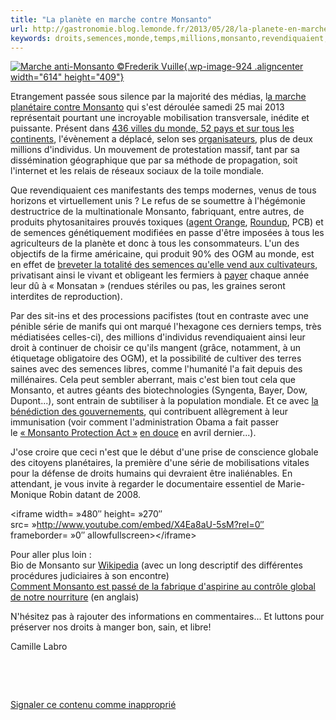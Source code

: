 ```yaml
---
title: "La planète en marche contre Monsanto"
url: http://gastronomie.blog.lemonde.fr/2013/05/28/la-planete-en-marche-contre-monsanto/
keywords: droits,semences,monde,temps,millions,monsanto,revendiquaient,dune,ogm,marche,série,planète
---
```

[![](http://gastronomie.blog.lemonde.fr/files/2013/05/Marche-anti-Monsanto-%C2%A9Frederik-Vuille.jpg "Marche anti-Monsanto ©Frederik Vuille"){.wp-image-924 .aligncenter width="614" height="409"}](http://www.facebook.com/Vuille.F.Photography)

Etrangement passée sous silence par la majorité des médias, l[a marche planétaire contre Monsanto](http://www.march-against-monsanto.com/p/informations-en-francais.html) qui s'est déroulée samedi 25 mai 2013 représentait pourtant une incroyable mobilisation transversale, inédite et puissante. Présent dans [436 villes du monde, 52 pays et sur tous les continents](http://www.monsantomarch.org/), l'évènement a déplacé, selon ses [organisateurs](http://occupy-monsanto.com/), plus de deux millions d'individus. Un mouvement de protestation massif, tant par sa dissémination géographique que par sa méthode de propagation, soit l'internet et les relais de réseaux sociaux de la toile mondiale. 

Que revendiquaient ces manifestants des temps modernes, venus de tous horizons et virtuellement unis ? Le refus de se soumettre à l'hégémonie destructrice de la multinationale Monsanto, fabriquant, entre autres, de produits phytosanitaires prouvés toxiques ([agent Orange](http://en.wikipedia.org/wiki/Agent_Orange), [Roundup](http://www.naturalnews.com/040482_glyphosate_Monsanto_detoxification.html), PCB) et de semences génétiquement modifiées en passe d'être imposées à tous les agriculteurs de la planète et donc à tous les consommateurs. L'un des objectifs de la firme américaine, qui produit 90% des OGM au monde, est en effet de [breveter la totalité des semences qu'elle vend aux cultivateurs](http://www.lemonde.fr/planete/article/2013/05/17/des-etats-unis-a-l-europe-a-qui-appartiennent-les-plantes-cultivees_3235181_3244.html?xtmc=monsanto&xtcr=1), privatisant ainsi le vivant et obligeant les fermiers à [payer](http://www.lemonde.fr/planete/article/2011/11/29/pour-les-agriculteurs-ressemer-sa-propre-recolte-sera-interdit-ou-taxe_1610778_3244.html) chaque année leur dû à « Monsatan » (rendues stériles ou pas, les graines seront interdites de reproduction).

Par des sit-ins et des processions pacifistes (tout en contraste avec une pénible série de manifs qui ont marqué l'hexagone ces derniers temps, très médiatisées celles-ci), des millions d'individus revendiquaient ainsi leur droit à continuer de choisir ce qu'ils mangent (grâce, notamment, à un étiquetage obligatoire des OGM), et la possibilité de cultiver des terres saines avec des semences libres, comme l'humanité l'a fait depuis des millénaires. Cela peut sembler aberrant, mais c'est bien tout cela que Monsanto, et autres géants des biotechnologies (Syngenta, Bayer, Dow, Dupont...), sont entrain de subtiliser à la population mondiale. Et ce avec [la bénédiction des gouvernements](http://www.lemonde.fr/planete/article/2013/05/16/le-lobbying-agressif-du-departement-d-etat-americain-pour-les-ogm_3239450_3244.html), qui contribuent allègrement à leur immunisation (voir comment l'administration Obama a fait passer le [« Monsanto Protection Act »](http://www.lemonde.fr/planete/article/2013/04/05/comment-monsanto-a-mis-les-ogm-au-dessus-de-la-loi-aux-etats-unis_3154615_3244.html) [en douce](http://www.salon.com/2013/03/27/how_the_monsanto_protection_act_snuck_into_law/) en avril dernier...).

J'ose croire que ceci n'est que le début d'une prise de conscience globale des citoyens planétaires, la première d'une série de mobilisations vitales pour la défense de droits humains qui devraient être inaliénables. En attendant, je vous invite à regarder le documentaire essentiel de Marie-Monique Robin datant de 2008.

\<iframe width= »480″ height= »270″ src= »http://www.youtube.com/embed/X4Ea8aU-5sM?rel=0″ frameborder= »0″ allowfullscreen\>\</iframe\>

Pour aller plus loin :\
Bio de Monsanto sur [Wikipedia](http://fr.wikipedia.org/wiki/Monsanto) (avec un long descriptif des différentes procédures judiciaires à son encontre)\
[Comment Monsanto est passé de la fabrique d'aspirine au contrôle global de notre nourriture](http://www.truth-out.org/news/item/15856-how-monsanto-went-from-selling-aspirin-to-controlling-our-food-supply) (en anglais)

N'hésitez pas à rajouter des informations en commentaires... Et luttons pour préserver nos droits à manger bon, sain, et libre!

Camille Labro

 

 

[Signaler ce contenu comme inapproprié](http://www.contact-moderation.com/abuse.asp?origine=LM&language=FR&content_id=blog-1641843)
